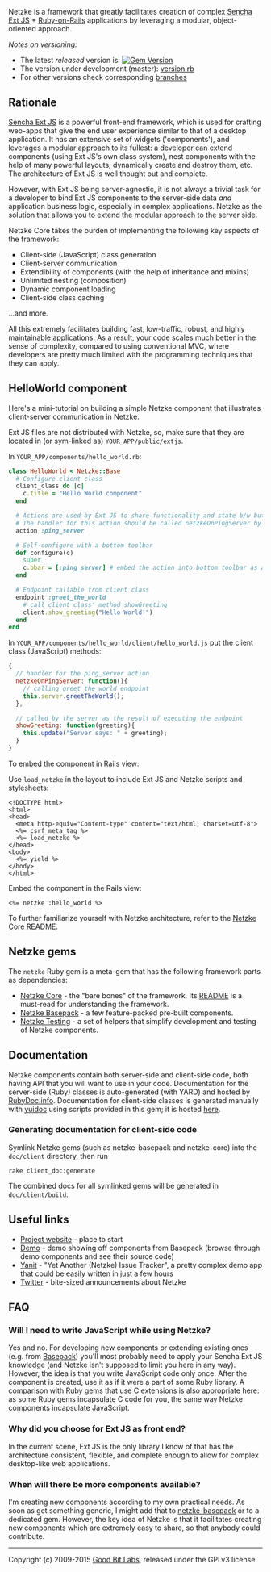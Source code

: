 Netzke is a framework that greatly facilitates creation of complex [Sencha Ext JS](http://www.sencha.com/products/extjs/) + [Ruby-on-Rails](http://rubyonrails.org/) applications by leveraging a modular, object-oriented approach.

*Notes on versioning:*

* The latest *released* version is: [![Gem Version](https://badge.fury.io/rb/netzke.svg)](https://badge.fury.io/rb/netzke)
* The version under development (master): [version.rb](https://github.com/netzke/netzke/blob/master/lib/netzke/version.rb)
* For other versions check corresponding [branches](https://github.com/netzke/netzke/branches)

## Rationale

[Sencha Ext JS]("http://www.sencha.com/products/extjs") is a powerful front-end framework, which is used for crafting web-apps that give the end user experience similar to that of a desktop application. It has an extensive set of widgets ('components'), and leverages a modular approach to its fullest: a developer can extend components (using Ext JS's own class system), nest components with the help of many powerful layouts, dynamically create and destroy them, etc. The architecture of Ext JS is well thought out and complete.

However, with Ext JS being server-agnostic, it is not always a trivial task for a developer to bind Ext JS components to the server-side data *and* application business logic, especially in complex applications. Netzke as the solution that allows you to extend the modular approach to the server side.

Netzke Core takes the burden of implementing the following key aspects of the framework:

* Client-side (JavaScript) class generation
* Client-server communication
* Extendibility of components (with the help of inheritance and mixins)
* Unlimited nesting (composition)
* Dynamic component loading
* Client-side class caching

...and more.

All this extremely facilitates building fast, low-traffic, robust, and highly maintainable applications. As a result, your code scales much better in the sense of complexity, compared to using conventional MVC, where developers are pretty much limited with the programming techniques that they can apply.

## HelloWorld component

Here's a mini-tutorial on building a simple Netzke component that illustrates client-server communication in Netzke.

Ext JS files are not distributed with Netzke, so, make sure that they are located in (or sym-linked as) `YOUR_APP/public/extjs`.

In `YOUR_APP/components/hello_world.rb`:

```ruby
class HelloWorld < Netzke::Base
  # Configure client class
  client_class do |c|
    c.title = "Hello World component"
  end

  # Actions are used by Ext JS to share functionality and state b/w buttons and menu items
  # The handler for this action should be called netzkeOnPingServer by default
  action :ping_server

  # Self-configure with a bottom toolbar
  def configure(c)
    super
    c.bbar = [:ping_server] # embed the action into bottom toolbar as a button
  end

  # Endpoint callable from client class
  endpoint :greet_the_world
    # call client class' method showGreeting
    client.show_greeting("Hello World!")
  end
end
```

In `YOUR_APP/components/hello_world/client/hello_world.js` put the client class (JavaScript) methods:

```javascript
{
  // handler for the ping_server action
  netzkeOnPingServer: function(){
    // calling greet_the_world endpoint
    this.server.greetTheWorld();
  },

  // called by the server as the result of executing the endpoint
  showGreeting: function(greeting){
    this.update("Server says: " + greeting);
  }
}
```

To embed the component in Rails view:

Use `load_netzke` in the layout to include Ext JS and Netzke scripts and stylesheets:

```erb
<!DOCTYPE html>
<html>
<head>
  <meta http-equiv="Content-type" content="text/html; charset=utf-8">
  <%= csrf_meta_tag %>
  <%= load_netzke %>
</head>
<body>
  <%= yield %>
</body>
</html>
```

Embed the component in the Rails view:

```erb
<%= netzke :hello_world %>
```

To further familiarize yourself with Netzke architecture, refer to the [Netzke Core README](https://github.com/netzke/netzke-core).

## Netzke gems

The `netzke` Ruby gem is a meta-gem that has the following framework parts as dependencies:

* [Netzke Core](https://github.com/netzke/netzke-core) - the "bare bones" of the framework. Its [README](https://github.com/netzke/netzke-core) is a must-read for understanding the framework.
* [Netzke Basepack](https://github.com/netzke/netzke-basepack) - a few feature-packed pre-built components.
* [Netzke Testing](https://github.com/netzke/netzke-testing) - a set of helpers that simplify development and testing of Netzke components.

## Documentation

Netzke components contain both server-side and client-side code, both having API that you will want to use in your code.
Documentation for the server-side (Ruby) classes is auto-generated (with YARD) and hosted by
[RubyDoc.info](http://www.rubydoc.info/). Documentation for client-side classes is generated manually with
[yuidoc](http://yui.github.io/yuidoc/) using scripts provided in this gem; it is hosted [here](http://api.netzke.org/client/).

### Generating documentation for client-side code

Symlink Netzke gems (such as netzke-basepack and netzke-core) into the `doc/client` directory, then run

    rake client_doc:generate

The combined docs for all symlinked gems will be generated in `doc/client/build`.

## Useful links

* [Project website](http://netzke.org) - place to start
* [Demo](http://demo.netzke.org) - demo showing off components from Basepack (browse through demo components and see their source code)
* [Yanit](http://yanit.netzke.org) - "Yet Another (Netzke) Issue Tracker", a pretty complex demo app that could be easily written in just a few hours
* [Twitter](https://twitter.com/netzke) - bite-sized announcements about Netzke

## FAQ

### Will I need to write JavaScript while using Netzke?

Yes and no. For developing new components or extending existing ones (e.g. from [Basepack](https://github.com/netzke/netzke-basepack)) you'll most probably need to apply your Sencha Ext JS knowledge (and Netzke isn't supposed to limit you here in any way). However, the idea is that you write JavaScript code only once. After the component is created, use it as if it were a part of some Ruby library. A comparison with Ruby gems that use C extensions is also appropriate here: as some Ruby gems incapsulate C code for you, the same way Netzke components incapsulate JavaScript.

### Why did you choose for Ext JS as front end?

In the current scene, Ext JS is the only library I know of that has the architecture consistent, flexible, and complete enough to allow for complex desktop-like web applications.

### When will there be more components available?

I'm creating new components according to my own practical needs. As soon as get something generic, I might add that to [netzke-basepack](https://github.com/netzke/netzke-basepack) or to a dedicated gem. However, the key idea of Netzke is that it facilitates creating new components which are extremely easy to share, so that anybody could contribute.

---
Copyright (c) 2009-2015 [Good Bit Labs](http://goodbitlabs.com/), released under the GPLv3 license
